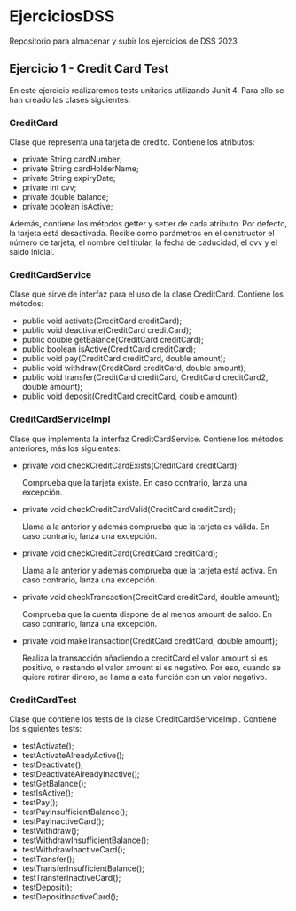 # EjerciciosDSS
Repositorio para almacenar y subir los ejercicios de DSS 2023

## Ejercicio 1 - Credit Card Test

En este ejercicio realizaremos tests unitarios utilizando Junit 4. Para ello se han creado las clases siguientes:

### CreditCard
Clase que representa una tarjeta de crédito. Contiene los atributos:

- private String cardNumber;
- private String cardHolderName;
- private String expiryDate;
- private int cvv;
- private double balance;
- private boolean isActive;

Además, contiene los métodos getter y setter de cada atributo. Por defecto, la tarjeta está desactivada. Recibe como parámetros en el constructor el número de tarjeta, el nombre del titular, la fecha de caducidad, el cvv y el saldo inicial.

### CreditCardService
Clase que sirve de interfaz para el uso de la clase CreditCard. Contiene los métodos:

- public void activate(CreditCard creditCard);
- public void deactivate(CreditCard creditCard);
- public double getBalance(CreditCard creditCard);
- public boolean isActive(CreditCard creditCard);
- public void pay(CreditCard creditCard, double amount);
- public void withdraw(CreditCard creditCard, double amount);
- public void transfer(CreditCard creditCard, CreditCard creditCard2, double amount);
- public void deposit(CreditCard creditCard, double amount);

### CreditCardServiceImpl
Clase que implementa la interfaz CreditCardService. Contiene los métodos anteriores, más los siguientes:

- private void checkCreditCardExists(CreditCard creditCard);

    Comprueba que la tarjeta existe. En caso contrario, lanza una excepción.

- private void checkCreditCardValid(CreditCard creditCard);

    Llama a la anterior y además comprueba que la tarjeta es válida. En caso contrario, lanza una excepción.

- private void checkCreditCard(CreditCard creditCard);

    Llama a la anterior y además comprueba que la tarjeta está activa. En caso contrario, lanza una excepción.

- private void checkTransaction(CreditCard creditCard, double amount);

    Comprueba que la cuenta dispone de al menos amount de saldo. En caso contrario, lanza una excepción.

- private void makeTransaction(CreditCard creditCard, double amount);

    Realiza la transacción añadiendo a creditCard el valor amount si es positivo, o restando el valor amount si es negativo. Por eso, cuando se quiere retirar dinero, se llama a esta función con un valor negativo.

### CreditCardTest

Clase que contiene los tests de la clase CreditCardServiceImpl. Contiene los siguientes tests:

- testActivate();
- testActivateAlreadyActive();
- testDeactivate();
- testDeactivateAlreadyInactive();
- testGetBalance();
- testIsActive();
- testPay();
- testPayInsufficientBalance();
- testPayInactiveCard();
- testWithdraw();
- testWithdrawInsufficientBalance();
- testWithdrawInactiveCard();
- testTransfer();
- testTransferInsufficientBalance();
- testTransferInactiveCard();
- testDeposit();
- testDepositInactiveCard();